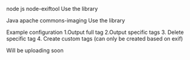 node js 
node-exiftool Use the library

Java
apache commons-imaging Use the library

Example configuration
1.Output full tag 
2.Output specific tags
3. Delete specific tag
4. Create custom tags (can only be created based on exif)



Will be uploading soon
